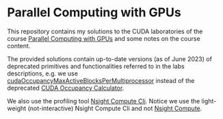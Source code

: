 # Parallel Computing with GPUs

This repository contains my solutions to the CUDA laboratories of the course [Parallel Computing with GPUs](http://paulrichmond.shef.ac.uk/teaching/COM4521/) and some notes on the course content.

The provided solutions contain up-to-date versions (as of June 2023) of deprecated primitives and functionalities referred to in the labs descriptions, e.g. we use [cudaOccupancyMaxActiveBlocksPerMultiprocessor](https://docs.nvidia.com/cuda/cuda-runtime-api/group__CUDART__HIGHLEVEL.html#group__CUDART__HIGHLEVEL_1g5a5d67a3c907371559ba692195e8a38c) instead of the deprecated [CUDA Occupancy Calculator](https://docs.nvidia.com/cuda/cuda-occupancy-calculator/).

We also use the profiling tool [Nsight Compute Cli](https://docs.nvidia.com/nsight-compute/NsightComputeCli/index.html). Notice we use the light-weight (not-interactive) Nsight Compute Cli and not [Nsight Compute](https://docs.nvidia.com/nsight-compute/NsightCompute/index.html).
